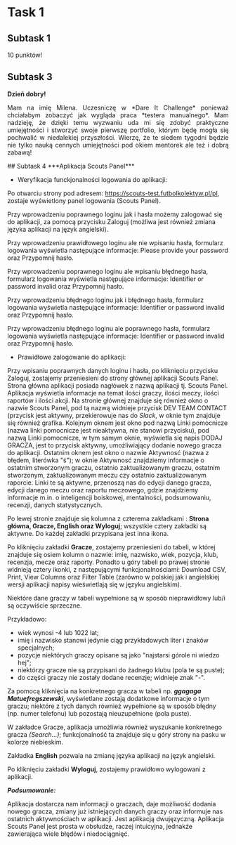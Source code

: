 # Task 1
## Subtask 1
10 punktów!
## Subtask 3
**Dzień dobry!** 


<p align="justify">Mam na imię Milena. Uczesniczę w *Dare It Challenge* ponieważ chciałabym zobaczyć jak wygląda praca *testera manualnego*. Mam nadzieję, że dzięki temu wyzwaniu uda mi się zdobyć praktyczne umiejętności i stworzyć swoje pierwszę portfolio, którym będę mogła się pochwalić w niedalekiej przyszłości. Wierzę, że te siedem tygodni będzie nie tylko nauką cennych umiejętności pod okiem mentorek ale też i dobrą zabawą!</p>
## Subtask 4
***Aplikacja Scouts Panel***

* Weryfikacja funckjonalności logowania do aplikacji:


Po otwarciu strony pod adresem: https://scouts-test.futbolkolektyw.pl/pl, zostaje wyświetlony panel logowania (Scouts Panel).


Przy wprowadzeniu poprawnego loginu jak i hasła możemy zalogować się do aplikacji, za pomocą przycisku Zaloguj (możliwa jest również zmiana języka aplikacji na język angielski). 


Przy wprowadzeniu prawidłowego loginu ale nie wpisaniu hasła, formularz logowania wyświetla następujące informacje: Please provide your password oraz Przypomnij hasło. 


Przy wprowadzeniu poprawnego loginu ale wpisaniu błędnego hasła, formularz logowania wyświetla następujące informacje: Identifier or password invalid oraz Przypomnij hasło. 


Przy wprowadzeniu błędnego loginu jak i błędnego hasła, formularz logowania wyświetla następujące informacje: Identifier or password invalid oraz Przypomnij hasło. 


Przy wprowadzeniu błędnego loginu ale poprawnego hasła, formularz logowania wyświetla następujące informacje: Identifier or password invalid oraz Przypomnij hasło. 

* Prawidłowe zalogowanie do aplikacji:


Przy wpisaniu poprawnych danych loginu i hasła, po kliknięciu przycisku Zaloguj, zostajemy przeniesieni do strony głównej aplikacji Scouts Panel. 
Strona główna aplikacji posiada nagłówek z nazwą aplikacji tj. Scouts Panel. Aplikacja wyświetla informacje na temat ilości graczy, ilości meczy, ilości raportów i ilości akcji. Na stronie głównej znajduje się również okno o nazwie Scouts Panel, pod tą nazwą widnieje przycisk DEV TEAM CONTACT (przycisk jest aktywny, przekierowuje nas do *Slack*, w oknie tym znajduje się również grafika. Kolejnym oknem jest okno pod nazwą Linki pomocnicze (nazwa linki pomocnicze jest nieaktywna, nie stanowi przycisku), pod nazwą Linki pomocnicze, w tym samym oknie, wyświetla się napis DODAJ GRACZA, jest to przycisk aktywny, umożliwiający dodanie nowego gracza do aplikacji. Ostatnim oknem jest okno o nazwie Aktywnosć (nazwa z błędem, literówka "ś"); w oknie Aktywnosć znajdziemy informacje o ostatnim stworzonym graczu, ostatnio zaktualizowanym graczu, ostatnim stworzonym, zaktualizowanym meczu czy ostatnio zaktualizowanym raporcie. Linki te są aktywne, przenoszą nas do edycji danego gracza, edycji danego meczu oraz raportu meczowego, gdzie znajdziemy informacje m.in. o inteligencji boiskowej, mentalności, podsumowaniu, recenzji, danych statystycznych.


Po lewej stronie znajduje się kolumna z czterema zakładkami : **Strona główna, Gracze, English oraz Wyloguj**; wszystkie cztery zakładki są aktywne. Do każdej zakładki przypisana jest inna ikona. 


Po kliknięciu zakładki **Gracze**, zostajemy przeniesieni do tabeli, w której znajduje się osiem kolumn o nazwie: imię, nazwisko, wiek, pozycja, klub, recenzja, mecze oraz raporty. Ponadto u góry tabeli po prawej stronie widnieją cztery ikonki, z następującymi funkcjonalnościami: Download CSV, Print, View Columns oraz Filter Table (zarówno w polskiej jak i angielskiej wersji aplikacji napisy wieświetlają się w języku angielskim). 


Niektóre dane graczy w tabeli wypełnione są w sposób nieprawidłowy lub/i są oczywiście sprzeczne.


Przykładowo:
* wiek wynosi -4 lub 1022 lat;
* imię i nazwisko stanowi jedynie ciąg przykładowych liter i znaków specjalnych;
* pozycje niektórych graczy opisane są jako "najstarsi górole ni wiedzo hej";
* niektórzy gracze nie są przypisani do żadnego klubu (pola te są puste);
* do części graczy nie zostały dodane recenzje; widnieje znak "-".


Za pomocą kliknięcia na konkretnego gracza w tabeli np. ***ggagaga Matuefregszewski***, wyświetlane zostają dodatkowe informacje o tym graczu; niektóre z tych danych również wypełnione są w sposób błędny (np. numer telefonu) lub pozostają nieuzupełnione (pola puste).


W zakładce Gracze, aplikacja umożliwia również wyszukanie konkretnego gracza *(Search...)*; funkcjonalność ta znajduje się u góry strony na pasku w kolorze niebieskim. 


Zakładka **English** pozwala na zmianę języka aplikacji na język angielski. 


Po kliknięciu zakładki **Wyloguj**, zostajemy prawidłowo wylogowani z aplikacji. 




***Podsumowanie:***


Aplikacja dostarcza nam informacji o graczach, daje możliwość dodania nowego gracza, zmiany już istniejących danych graczy oraz informuje nas ostatnich aktywnościach w aplikacji. Jest aplikacją dwujęzyczną. Aplikacja Scouts Panel jest prosta w obsłudze, raczej intuicyjna, jednakże zawierająca wiele błędów i niedociągnięć. 
